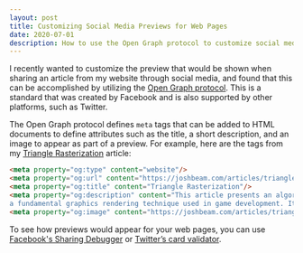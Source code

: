 ```yaml
---
layout: post
title: Customizing Social Media Previews for Web Pages
date: 2020-07-01
description: How to use the Open Graph protocol to customize social media previews for web pages.
---
```

I recently wanted to customize the preview that would be shown when sharing an article from my website through social media, and found that this can be accomplished by utilizing the [Open Graph protocol](https://ogp.me). This is a standard that was created by Facebook and is also supported by other platforms, such as Twitter.

The Open Graph protocol defines `meta` tags that can be added to HTML documents to define attributes such as the title, a short description, and an image to appear as part of a preview. For example, here are the tags from my [Triangle Rasterization](/articles/triangle_rasterization) article:

```html
<meta property="og:type" content="website"/>
<meta property="og:url" content="https://joshbeam.com/articles/triangle_rasterization/"/>
<meta property="og:title" content="Triangle Rasterization"/>
<meta property="og:description" content="This article presents an algorithm for triangle rasterization,
a fundamental graphics rendering technique used in game development. It contains sample C++ code."/>
<meta property="og:image" content="https://joshbeam.com/articles/triangle_rasterization/trianglerast.png"/>
```

To see how previews would appear for your web pages, you can use [Facebook's Sharing Debugger](https://developers.facebook.com/tools/debug/) or [Twitter’s card validator](https://cards-dev.twitter.com/validator).